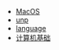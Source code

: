 - [MacOS](./MacOS/README.md)
- [unp](./unp/README.md)
- [language](./language/README.md)
- [计算机基础](./计算机基础/README.md)
